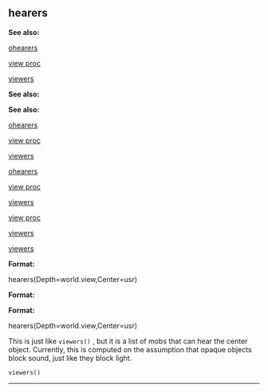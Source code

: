 

 hearers
---------




**See also:** 


[ohearers](#/proc/ohearers) 

[view proc](#/proc/view) 

[viewers](#/proc/viewers) 





**See also:** 

**See also:**

[ohearers](#/proc/ohearers) 

[view proc](#/proc/view) 

[viewers](#/proc/viewers) 



[ohearers](#/proc/ohearers)

[view proc](#/proc/view) 

[viewers](#/proc/viewers) 


[view proc](#/proc/view)

[viewers](#/proc/viewers) 

[viewers](#/proc/viewers)


**Format:** 


 hearers(Depth=world.view,Center=usr)
 


**Format:** 

**Format:**

 hearers(Depth=world.view,Center=usr)


 This is just like
 `viewers()` 
 , but it is a list of mobs that can
hear the center object. Currently, this is computed on the assumption that
opaque objects block sound, just like they block light.



`viewers()`


---


